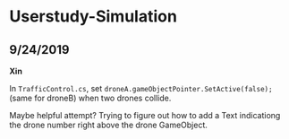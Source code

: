 # Userstudy-Simulation
## 9/24/2019
**Xin**


 In `TrafficControl.cs`, set `droneA.gameObjectPointer.SetActive(false);`(same for droneB) when two drones collide.


 Maybe helpful attempt? Trying to figure out how to add a Text indicationg the drone number right above the drone GameObject.
